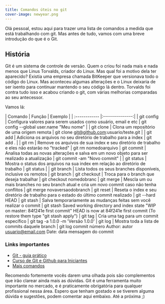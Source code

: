 ```yaml
---
title: Comandos úteis no git
cover-image: newyear.png
---
```


Olá pessoal, estou aqui para trazer uma lista de comandos a medida que está trabalhando com git.
Mas antes de tudo, vamos com uma breve introdução do que é o Git.

<!--more-->

## História

Git é um sistema de controle de versão. Quem o criou foi nada mais e nada menos que Linus Torvalds,
criador do Linux. Mas qual foi a motivo dela ter aparecido? Existia uma empresa chamada BitKeeper
que versionava todo o código do Linux. Mas aconteceu algumas alterações e o Linux deixaria de ser isento 
para continuar mantendo o seu código lá dentro. Torvalds foi contra tudo isso e acabou criando o git,
com várias melhorias comparadas ao seu antecessor.

Vamos lá:

| Comando  | Função  | Exemplo |
| :------------ |:---------------:|
| git config    | Configura valores para serem usados como usuário, email e etc | git config --global user.name "Meu nome" |
| git clone    | Clona um repositório de uma origem remota | git clone git@github.com:usuario/teste.git |
| git add | Adiciona os arquivos no seu diretório de trabalho para a index      |    git add . |
| git rm  | Remove os arquivos de sua index e seu diretório de trabalho	e eles não estarão no "tracked" | git rm nomedoarquivo
| git commit | Analisa todas as novas alterações e salva em um novo objeto para ser realizado a atualização | git commit -am "Novo commit" |
| git status | Mostra o status dos arquivos na sua index em relação ao diretório de trabalho | git status |
| git branch | Lista todos os seus branches disponíveis, inclusive os remotos | git branch 
| git checkout | Troca para o branch que deseja trabalhar | git checkout nomedobranc
| git merge | Mescla um ou mais branches no seu branch atual e cria um novo commit caso não tenha conflitos | git merge novaversaodobranch
| git reset | Reseta o index e seu diretório de trabalho para o estado do último commit realizado | git --hard HEAD
| git stash | Salva temporariamente as mudanças feitas sem você realizar o commit | git stash Saved working directory and index state "WIP on master: 84f241e first commit" HEAD is now at 84f241e first commit (To restore them type "git stash apply")
| git tag | Cria uma tag para um commit específico | git tag -a 1.0.0 -m 'Versão 1.0.0'
| git log | Mostra toda a lista de commits daquele branch | git log commit número Author: autor <usuario@email.com> Date: data mensagem do commit


### Links importantes

* [Git - guia prático](http://rogerdudler.github.io/git-guide/index.pt_BR.html)
* [Curso de Git e Github para Iniciantes](Githttp://willianjusten.teachable.com/courses/enrolled/git-e-github-para-iniciantes)
* [Mais comandos](https://www.siteground.com/tutorials/git/commands.htm)

Recomendo fortemente vocês darem uma olhada pois são complementos que irão clarear ainda mais as dúvidas. Git é uma ferramenta muito importante no mercado, e é praticamente obrigatória para qualquer profissional nessa área. Espero que tenham gostado e se tiverem alguma dúvida e sugestões, podem comentar aqui embaixo. Até a próxima ;)